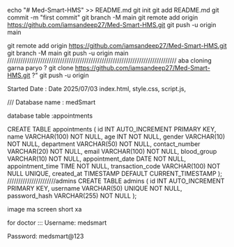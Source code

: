 echo "# Med-Smart-HMS" >> README.md
git init
git add README.md
git commit -m "first commit"
git branch -M main
git remote add origin https://github.com/iamsandeep27/Med-Smart-HMS.git
git push -u origin main
 

 git remote add origin https://github.com/iamsandeep27/Med-Smart-HMS.git
git branch -M main
git push -u origin main
/////////////////////////////////////////////////////////////////////////////
aba cloning garna paryo 
?
git clone https://github.com/iamsandeep27/Med-Smart-HMS.git
?"
 git push -u origin 
  

Started Date : 
Date 2025/07/03 
 index.html, style.css, script.js,

 /// Database name : medSmart

 database table :appointments

 CREATE TABLE appointments (
  id INT AUTO_INCREMENT PRIMARY KEY,
  name VARCHAR(100) NOT NULL,
  age INT NOT NULL,
  gender VARCHAR(10) NOT NULL,
  department VARCHAR(50) NOT NULL,
  contact_number VARCHAR(20) NOT NULL,
  email VARCHAR(100) NOT NULL,
  blood_group VARCHAR(10) NOT NULL,
  appointment_date DATE NOT NULL,
  appointment_time TIME NOT NULL,
  transaction_code VARCHAR(100) NOT NULL UNIQUE,
  created_at TIMESTAMP DEFAULT CURRENT_TIMESTAMP
);
  //////////////////////admins
  CREATE TABLE admins (
  id INT AUTO_INCREMENT PRIMARY KEY,
  username VARCHAR(50) UNIQUE NOT NULL,
  password_hash VARCHAR(255) NOT NULL
);




 image ma screen short xa


for doctor :::
 Username: medsmart

Password: medsmart@123